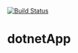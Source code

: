 [![Build Status](https://dev.azure.com/eaglesemmanuel/dotnet_app/_apis/build/status/eaglesdgreat.dotnetApp?branchName=master)](https://dev.azure.com/eaglesemmanuel/dotnet_app/_build/latest?definitionId=5&branchName=master)
# dotnetApp
